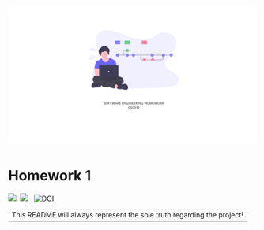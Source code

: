 # ![SE](../etc/repoBanner.PNG)
# Homework 1
<p>
    <img src="https://img.shields.io/badge/language-python-orange.svg">&nbsp; 
    <a href="https://travis-ci.com/github/varsha5595/seng-group-16">
        <img src="https://travis-ci.com/varsha5595/seng-group-16.svg?branch=master" />
    </a>&nbsp;
    <a href="https://zenodo.org/badge/latestdoi/287658342">
        <img src="https://zenodo.org/badge/287658342.svg" alt="DOI">
    </a>
</p>
<table>
    <tr>
        <td>
            This README will always represent the sole truth regarding the project!
        </td>
    </tr>
</table>
